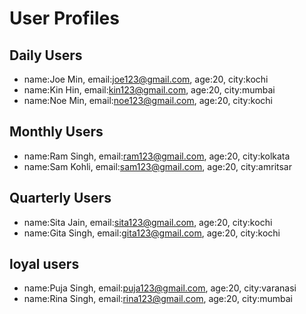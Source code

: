 # User Profiles

## Daily Users
- name:Joe Min, email:joe123@gmail.com, age:20, city:kochi
- name:Kin Hin, email:kin123@gmail.com, age:20, city:mumbai
-  name:Noe Min, email:noe123@gmail.com, age:20, city:kochi

## Monthly Users
- name:Ram Singh, email:ram123@gmail.com, age:20, city:kolkata
- name:Sam Kohli, email:sam123@gmail.com, age:20, city:amritsar


## Quarterly Users
- name:Sita Jain, email:sita123@gmail.com, age:20, city:kochi
- name:Gita Singh, email:gita123@gmail.com, age:20, city:kochi


## loyal users 
- name:Puja Singh, email:puja123@gmail.com, age:20, city:varanasi
- name:Rina Singh, email:rina123@gmail.com, age:20, city:mumbai